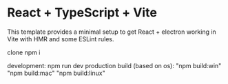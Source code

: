 # React + TypeScript + Vite

This template provides a minimal setup to get React + electron working in Vite with HMR and some ESLint rules.

clone
npm i 

development: npm run dev
production build (based on os): 
"npm build:win"
"npm build:mac"
"npm build:linux"

